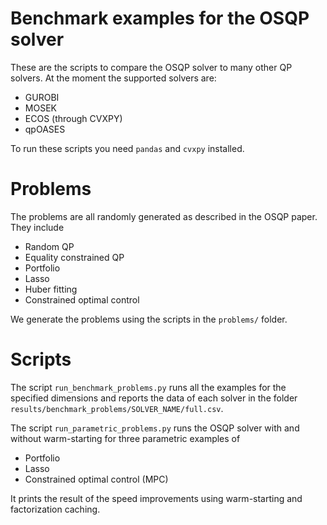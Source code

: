 # Benchmark examples for the OSQP solver

These are the scripts to compare the OSQP solver to many other QP solvers.
At the moment the supported solvers are:

-   GUROBI
-   MOSEK
-   ECOS (through CVXPY)
-   qpOASES


To run these scripts you need `pandas` and `cvxpy` installed.

# Problems
The problems are all randomly generated as described in the OSQP paper.
They include
-   Random QP
-   Equality constrained QP
-   Portfolio
-   Lasso
-   Huber fitting
-   Constrained optimal control

We generate the problems using the scripts in the `problems/` folder.

# Scripts
The script `run_benchmark_problems.py` runs all the examples for the specified dimensions and reports the data of each solver in the folder `results/benchmark_problems/SOLVER_NAME/full.csv`.

The script `run_parametric_problems.py` runs the OSQP solver with and without warm-starting for three parametric examples of
-   Portfolio
-   Lasso
-   Constrained optimal control (MPC)

It prints the result of the speed improvements using warm-starting and factorization caching.
